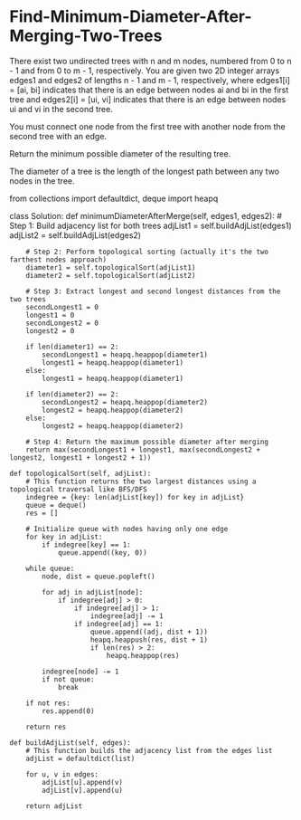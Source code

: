# Find-Minimum-Diameter-After-Merging-Two-Trees

There exist two undirected trees with n and m nodes, numbered from 0 to n - 1 and from 0 to m - 1, respectively. You are given two 2D integer arrays edges1 and edges2 of lengths n - 1 and m - 1, respectively, where edges1[i] = [ai, bi] indicates that there is an edge between nodes ai and bi in the first tree and edges2[i] = [ui, vi] indicates that there is an edge between nodes ui and vi in the second tree.

You must connect one node from the first tree with another node from the second tree with an edge.

Return the minimum possible diameter of the resulting tree.

The diameter of a tree is the length of the longest path between any two nodes in the tree.

from collections import defaultdict, deque
import heapq

class Solution:
    def minimumDiameterAfterMerge(self, edges1, edges2):
        # Step 1: Build adjacency list for both trees
        adjList1 = self.buildAdjList(edges1)
        adjList2 = self.buildAdjList(edges2)
        
        # Step 2: Perform topological sorting (actually it's the two farthest nodes approach)
        diameter1 = self.topologicalSort(adjList1)
        diameter2 = self.topologicalSort(adjList2)
        
        # Step 3: Extract longest and second longest distances from the two trees
        secondLongest1 = 0
        longest1 = 0
        secondLongest2 = 0
        longest2 = 0
        
        if len(diameter1) == 2:
            secondLongest1 = heapq.heappop(diameter1)
            longest1 = heapq.heappop(diameter1)
        else:
            longest1 = heapq.heappop(diameter1)
        
        if len(diameter2) == 2:
            secondLongest2 = heapq.heappop(diameter2)
            longest2 = heapq.heappop(diameter2)
        else:
            longest2 = heapq.heappop(diameter2)
        
        # Step 4: Return the maximum possible diameter after merging
        return max(secondLongest1 + longest1, max(secondLongest2 + longest2, longest1 + longest2 + 1))
    
    def topologicalSort(self, adjList):
        # This function returns the two largest distances using a topological traversal like BFS/DFS
        indegree = {key: len(adjList[key]) for key in adjList}
        queue = deque()
        res = []
        
        # Initialize queue with nodes having only one edge
        for key in adjList:
            if indegree[key] == 1:
                queue.append((key, 0))
        
        while queue:
            node, dist = queue.popleft()
            
            for adj in adjList[node]:
                if indegree[adj] > 0:
                    if indegree[adj] > 1:
                        indegree[adj] -= 1
                    if indegree[adj] == 1:
                        queue.append((adj, dist + 1))
                        heapq.heappush(res, dist + 1)
                        if len(res) > 2:
                            heapq.heappop(res)
            
            indegree[node] -= 1
            if not queue:
                break
        
        if not res:
            res.append(0)
        
        return res
    
    def buildAdjList(self, edges):
        # This function builds the adjacency list from the edges list
        adjList = defaultdict(list)
        
        for u, v in edges:
            adjList[u].append(v)
            adjList[v].append(u)
        
        return adjList
